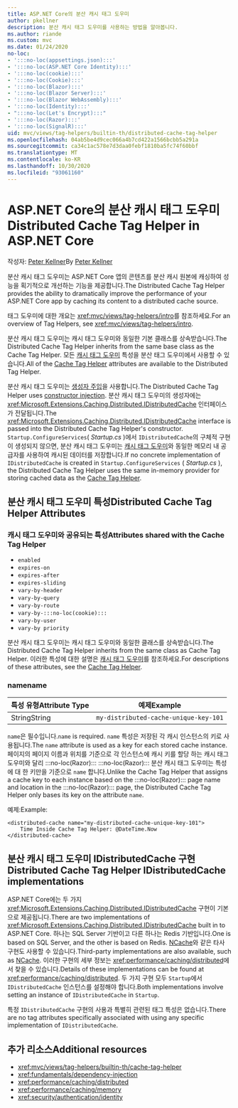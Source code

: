 ```yaml
---
title: ASP.NET Core의 분산 캐시 태그 도우미
author: pkellner
description: 분산 캐시 태그 도우미를 사용하는 방법을 알아봅니다.
ms.author: riande
ms.custom: mvc
ms.date: 01/24/2020
no-loc:
- ':::no-loc(appsettings.json):::'
- ':::no-loc(ASP.NET Core Identity):::'
- ':::no-loc(cookie):::'
- ':::no-loc(Cookie):::'
- ':::no-loc(Blazor):::'
- ':::no-loc(Blazor Server):::'
- ':::no-loc(Blazor WebAssembly):::'
- ':::no-loc(Identity):::'
- ":::no-loc(Let's Encrypt):::"
- ':::no-loc(Razor):::'
- ':::no-loc(SignalR):::'
uid: mvc/views/tag-helpers/builtin-th/distributed-cache-tag-helper
ms.openlocfilehash: 04ab5be4d9cec066a4b7cd422a1566bcbb5a291a
ms.sourcegitcommit: ca34c1ac578e7d3daa0febf1810ba5fc74f60bbf
ms.translationtype: MT
ms.contentlocale: ko-KR
ms.lasthandoff: 10/30/2020
ms.locfileid: "93061160"
---
```

# <a name="distributed-cache-tag-helper-in-aspnet-core"></a><span data-ttu-id="99b7b-103">ASP.NET Core의 분산 캐시 태그 도우미</span><span class="sxs-lookup"><span data-stu-id="99b7b-103">Distributed Cache Tag Helper in ASP.NET Core</span></span>

<span data-ttu-id="99b7b-104">작성자: [Peter Kellner](https://peterkellner.net)</span><span class="sxs-lookup"><span data-stu-id="99b7b-104">By [Peter Kellner](https://peterkellner.net)</span></span>

<span data-ttu-id="99b7b-105">분산 캐시 태그 도우미는 ASP.NET Core 앱의 콘텐츠를 분산 캐시 원본에 캐싱하여 성능을 획기적으로 개선하는 기능을 제공합니다.</span><span class="sxs-lookup"><span data-stu-id="99b7b-105">The Distributed Cache Tag Helper provides the ability to dramatically improve the performance of your ASP.NET Core app by caching its content to a distributed cache source.</span></span>

<span data-ttu-id="99b7b-106">태그 도우미에 대한 개요는 <xref:mvc/views/tag-helpers/intro>를 참조하세요.</span><span class="sxs-lookup"><span data-stu-id="99b7b-106">For an overview of Tag Helpers, see <xref:mvc/views/tag-helpers/intro>.</span></span>

<span data-ttu-id="99b7b-107">분산 캐시 태그 도우미는 캐시 태그 도우미와 동일한 기본 클래스를 상속받습니다.</span><span class="sxs-lookup"><span data-stu-id="99b7b-107">The Distributed Cache Tag Helper inherits from the same base class as the Cache Tag Helper.</span></span> <span data-ttu-id="99b7b-108">모든 [캐시 태그 도우미](xref:mvc/views/tag-helpers/builtin-th/cache-tag-helper) 특성을 분산 태그 도우미에서 사용할 수 있습니다.</span><span class="sxs-lookup"><span data-stu-id="99b7b-108">All of the [Cache Tag Helper](xref:mvc/views/tag-helpers/builtin-th/cache-tag-helper) attributes are available to the Distributed Tag Helper.</span></span>

<span data-ttu-id="99b7b-109">분산 캐시 태그 도우미는 [생성자 주입](xref:fundamentals/dependency-injection#constructor-injection-behavior)을 사용합니다.</span><span class="sxs-lookup"><span data-stu-id="99b7b-109">The Distributed Cache Tag Helper uses [constructor injection](xref:fundamentals/dependency-injection#constructor-injection-behavior).</span></span> <span data-ttu-id="99b7b-110">분산 캐시 태그 도우미의 생성자에는 <xref:Microsoft.Extensions.Caching.Distributed.IDistributedCache> 인터페이스가 전달됩니다.</span><span class="sxs-lookup"><span data-stu-id="99b7b-110">The <xref:Microsoft.Extensions.Caching.Distributed.IDistributedCache> interface is passed into the Distributed Cache Tag Helper's constructor.</span></span> <span data-ttu-id="99b7b-111">`Startup.ConfigureServices`( *Startup.cs* )에서 `IDistributedCache`의 구체적 구현이 생성되지 않으면, 분산 캐시 태그 도우미는 [캐시 태그 도우미](xref:mvc/views/tag-helpers/builtin-th/cache-tag-helper)와 동일한 메모리 내 공급자를 사용하여 캐시된 데이터를 저장합니다.</span><span class="sxs-lookup"><span data-stu-id="99b7b-111">If no concrete implementation of `IDistributedCache` is created in `Startup.ConfigureServices` ( *Startup.cs* ), the Distributed Cache Tag Helper uses the same in-memory provider for storing cached data as the [Cache Tag Helper](xref:mvc/views/tag-helpers/builtin-th/cache-tag-helper).</span></span>

## <a name="distributed-cache-tag-helper-attributes"></a><span data-ttu-id="99b7b-112">분산 캐시 태그 도우미 특성</span><span class="sxs-lookup"><span data-stu-id="99b7b-112">Distributed Cache Tag Helper Attributes</span></span>

### <a name="attributes-shared-with-the-cache-tag-helper"></a><span data-ttu-id="99b7b-113">캐시 태그 도우미와 공유되는 특성</span><span class="sxs-lookup"><span data-stu-id="99b7b-113">Attributes shared with the Cache Tag Helper</span></span>

* `enabled`
* `expires-on`
* `expires-after`
* `expires-sliding`
* `vary-by-header`
* `vary-by-query`
* `vary-by-route`
* `vary-by-:::no-loc(cookie):::`
* `vary-by-user`
* `vary-by priority`

<span data-ttu-id="99b7b-114">분산 캐시 태그 도우미는 캐시 태그 도우미와 동일한 클래스를 상속받습니다.</span><span class="sxs-lookup"><span data-stu-id="99b7b-114">The Distributed Cache Tag Helper inherits from the same class as Cache Tag Helper.</span></span> <span data-ttu-id="99b7b-115">이러한 특성에 대한 설명은 [캐시 태그 도우미](xref:mvc/views/tag-helpers/builtin-th/cache-tag-helper)를 참조하세요.</span><span class="sxs-lookup"><span data-stu-id="99b7b-115">For descriptions of these attributes, see the [Cache Tag Helper](xref:mvc/views/tag-helpers/builtin-th/cache-tag-helper).</span></span>

### <a name="name"></a><span data-ttu-id="99b7b-116">name</span><span class="sxs-lookup"><span data-stu-id="99b7b-116">name</span></span>

| <span data-ttu-id="99b7b-117">특성 유형</span><span class="sxs-lookup"><span data-stu-id="99b7b-117">Attribute Type</span></span> | <span data-ttu-id="99b7b-118">예제</span><span class="sxs-lookup"><span data-stu-id="99b7b-118">Example</span></span>                               |
| -------------- | ------------------------------------- |
| <span data-ttu-id="99b7b-119">String</span><span class="sxs-lookup"><span data-stu-id="99b7b-119">String</span></span>         | `my-distributed-cache-unique-key-101` |

<span data-ttu-id="99b7b-120">`name`은 필수입니다.</span><span class="sxs-lookup"><span data-stu-id="99b7b-120">`name` is required.</span></span> <span data-ttu-id="99b7b-121">`name` 특성은 저장된 각 캐시 인스턴스의 키로 사용됩니다.</span><span class="sxs-lookup"><span data-stu-id="99b7b-121">The `name` attribute is used as a key for each stored cache instance.</span></span> <span data-ttu-id="99b7b-122">페이지의 페이지 이름과 위치를 기준으로 각 인스턴스에 캐시 키를 할당 하는 캐시 태그 도우미와 달리 :::no-loc(Razor)::: :::no-loc(Razor)::: 분산 캐시 태그 도우미는 특성에 대 한 키만을 기준으로 `name` 합니다.</span><span class="sxs-lookup"><span data-stu-id="99b7b-122">Unlike the Cache Tag Helper that assigns a cache key to each instance based on the :::no-loc(Razor)::: page name and location in the :::no-loc(Razor)::: page, the Distributed Cache Tag Helper only bases its key on the attribute `name`.</span></span>

<span data-ttu-id="99b7b-123">예제:</span><span class="sxs-lookup"><span data-stu-id="99b7b-123">Example:</span></span>

```cshtml
<distributed-cache name="my-distributed-cache-unique-key-101">
    Time Inside Cache Tag Helper: @DateTime.Now
</distributed-cache>
```

## <a name="distributed-cache-tag-helper-idistributedcache-implementations"></a><span data-ttu-id="99b7b-124">분산 캐시 태그 도우미 IDistributedCache 구현</span><span class="sxs-lookup"><span data-stu-id="99b7b-124">Distributed Cache Tag Helper IDistributedCache implementations</span></span>

<span data-ttu-id="99b7b-125">ASP.NET Core에는 두 가지 <xref:Microsoft.Extensions.Caching.Distributed.IDistributedCache> 구현이 기본으로 제공됩니다.</span><span class="sxs-lookup"><span data-stu-id="99b7b-125">There are two implementations of <xref:Microsoft.Extensions.Caching.Distributed.IDistributedCache> built in to ASP.NET Core.</span></span> <span data-ttu-id="99b7b-126">하나는 SQL Server 기반이고 다른 하나는 Redis 기반입니다.</span><span class="sxs-lookup"><span data-stu-id="99b7b-126">One is based on SQL Server, and the other is based on Redis.</span></span> <span data-ttu-id="99b7b-127">[NCache](http://www.alachisoft.com/ncache/aspnet-core-idistributedcache-ncache.html)와 같은 타사 구현도 사용할 수 있습니다.</span><span class="sxs-lookup"><span data-stu-id="99b7b-127">Third-party implementations are also available, such as [NCache](http://www.alachisoft.com/ncache/aspnet-core-idistributedcache-ncache.html).</span></span> <span data-ttu-id="99b7b-128">이러한 구현의 세부 정보는 <xref:performance/caching/distributed>에서 찾을 수 있습니다.</span><span class="sxs-lookup"><span data-stu-id="99b7b-128">Details of these implementations can be found at <xref:performance/caching/distributed>.</span></span> <span data-ttu-id="99b7b-129">두 가지 구현 모두 `Startup`에서 `IDistributedCache` 인스턴스를 설정해야 합니다.</span><span class="sxs-lookup"><span data-stu-id="99b7b-129">Both implementations involve setting an instance of `IDistributedCache` in `Startup`.</span></span>

<span data-ttu-id="99b7b-130">특정 `IDistributedCache` 구현의 사용과 특별히 관련된 태그 특성은 없습니다.</span><span class="sxs-lookup"><span data-stu-id="99b7b-130">There are no tag attributes specifically associated with using any specific implementation of `IDistributedCache`.</span></span>

## <a name="additional-resources"></a><span data-ttu-id="99b7b-131">추가 리소스</span><span class="sxs-lookup"><span data-stu-id="99b7b-131">Additional resources</span></span>

* <xref:mvc/views/tag-helpers/builtin-th/cache-tag-helper>
* <xref:fundamentals/dependency-injection>
* <xref:performance/caching/distributed>
* <xref:performance/caching/memory>
* <xref:security/authentication/identity>
